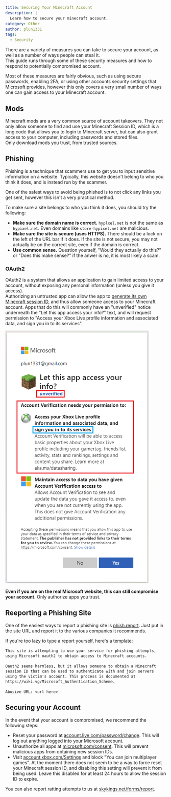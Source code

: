 ```yaml {metadata}
title: Securing Your Minecraft Account
description: |
  Learn how to secure your minecraft account.
category: Other
author: plun1331
tags:
  - Security
```

There are a variety of measures you can take to secure your account, as well as a number of ways people can steal it.  
This guide runs through some of these security measures and how to respond to potentially compromised account.

Most of these measures are fairly obvious, such as using secure passwords, enabling 2FA, or using other accounts
security settings that Microsoft provides, however this only covers a very small number of ways one can gain access to
your Minecraft account.

## Mods

Minecraft mods are a very common source of account takeovers. They not only allow someone to find and use your Minecraft
Session ID, which is a long code that allows you to login to Minecraft server, but can also grant access to your
computer, including passwords and stored files.  
Only download mods you trust, from trusted sources.

## Phishing

Phishing is a technique that scammers use to get you to input sensitive information on a website. 
Typically, this website doesn't belong to who you think it does, and is instead run by the scammer.

One of the safest ways to avoid being phished is to not click any links you get sent, however this isn't a very practical method.

To make sure a site belongs to who you think it does, you should try the following:
- **Make sure the domain name is correct.** `hyplxel.net` is not the same as `hypixel.net`. Even domains like `store-hypixel.net` are malicious.
- **Make sure the site is secure (uses HTTPS).** There should be a lock on the left of the URL bar if it does. 
  If the site is not secure, you may not actually be on the correct site, even if the domain is correct.
- **Use common sense.** Question yourself, "Would they actually do this?" or "Does this make sense?" if the anwer is no, it is most likely a scam.

### OAuth2

OAuth2 is a system that allows an application to gain limited access to your account, without exposing any personal
information (unless you give it access).  
Authorizing an untrusted app can allow the app
to [generate its own Minecraft session ID](https://wiki.vg/Microsoft_Authentication_Scheme), and thus allow someone
access to your Minecraft account. Apps that do this will commonly have an "unverified" notice underneath the "Let this
app access your info?" text, and will request permission to "Access your Xbox Live profile information and associated
data, and sign you in to its services".

![Image](./images/security/dangerous-oauth2.png "Dangerous 2FA")

**Even if you are on the real Microsoft website, this can still compromise your account.** Only authorize apps you trust.

## Reeporting a Phishing Site

One of the easiest ways to report a phishing site is [phish.report](https://phish.report/). 
Just put in the site URL and report it to the various companies it recommends.

If you're too lazy to type a report yourself, here's a template:

```
This site is attempting to use your service for phishing attempts, using Microsoft oauth2 to obtain access to Minecraft accounts.

Oauth2 seems harmless, but it allows someone to obtain a Minecraft session ID that can be used to authenticate with and join servers using the victim's account. This process is documented at https://wiki.vg/Microsoft_Authentication_Scheme.

Abusive URL: <url here>
```

## Securing your Account

In the event that your account is compromised, we recommend the following steps:

* Reset your password at [account.live.com/password/change](https://account.live.com/password/change). This will log out
  anything logged into your Microsoft account.
* Unauthorize all apps at [microsoft.com/consent](https://microsoft.com/consent). This will prevent malicious apps from
  obtaining new session IDs.
* Visit [account.xbox.com/Settings](https://account.xbox.com/Settings?activetab=main:privilegetab) and block "You can
  join multiplayer games". At the moment there does not seem to be a way to force reset your Minecraft session ID, and
  disabling this setting will prevent it from being used. Leave this disabled for at least 24 hours to allow the session
  ID to expire.

You can also report ratting attempts to us at [skykings.net/forms/report](https://skykings.net/forms/report).
